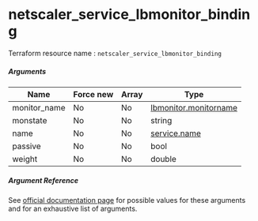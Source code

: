 # netscaler_service_lbmonitor_binding

Terraform resource name : ```netscaler_service_lbmonitor_binding```

##### Arguments

| Name | Force new | Array | Type |
|----|----|----|----|
|monitor_name|No|No|[lbmonitor.monitorname](/doc/resources/lbmonitor.md)|
|monstate|No|No|string|
|name|No|No|[service.name](/doc/resources/service.md)|
|passive|No|No|bool|
|weight|No|No|double|

##### Argument Reference

See [official documentation page](https://developer-docs.citrix.com/projects/netscaler-nitro-api/en/11.0/configuration/basic/service_lbmonitor_binding/service_lbmonitor_binding/) for possible values for these arguments and for an exhaustive list of arguments.

